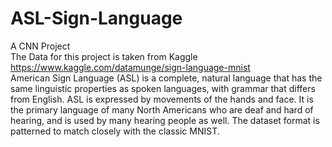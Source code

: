 # ASL-Sign-Language
A CNN Project  
The Data for this project is taken from Kaggle https://www.kaggle.com/datamunge/sign-language-mnist  
American Sign Language (ASL) is a complete, natural language that has the same linguistic properties as spoken languages, with grammar that differs from English. ASL is expressed by movements of the hands and face. It is the primary language of many North Americans who are deaf and hard of hearing, and is used by many hearing people as well. The dataset format is patterned to match closely with the classic MNIST.

